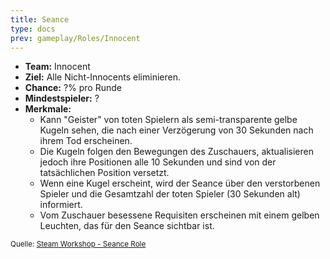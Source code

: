 ```yaml
---
title: Seance
type: docs
prev: gameplay/Roles/Innocent
---
```


- **Team:** Innocent
- **Ziel:** Alle Nicht-Innocents eliminieren.
- **Chance:** ?% pro Runde
- **Mindestspieler:** ?
- **Merkmale:**
  - Kann "Geister" von toten Spielern als semi-transparente gelbe Kugeln sehen, die nach einer Verzögerung von 30 Sekunden nach ihrem Tod erscheinen.
  - Die Kugeln folgen den Bewegungen des Zuschauers, aktualisieren jedoch ihre Positionen alle 10 Sekunden und sind von der tatsächlichen Position versetzt.
  - Wenn eine Kugel erscheint, wird der Seance über den verstorbenen Spieler und die Gesamtzahl der toten Spieler (30 Sekunden alt) informiert.
  - Vom Zuschauer besessene Requisiten erscheinen mit einem gelben Leuchten, das für den Seance sichtbar ist.

<small>Quelle: [Steam Workshop - Seance Role](https://steamcommunity.com/sharedfiles/filedetails/?id=2635618683)</small>
